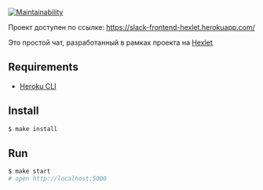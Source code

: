 [![Maintainability](https://api.codeclimate.com/v1/badges/b2ea33b99f9b969a1f0b/maintainability)](https://codeclimate.com/github/v0xat/slack/maintainability)

Проект доступен по ссылке: https://slack-frontend-hexlet.herokuapp.com/

Это простой чат, разработанный в рамках проекта на [Hexlet](https://ru.hexlet.io/programs/frontend/projects/12)
## Requirements

* [Heroku CLI](https://devcenter.heroku.com/articles/heroku-cli)

## Install

```sh
$ make install
```

## Run

```sh
$ make start
# open http://localhost:5000
```
